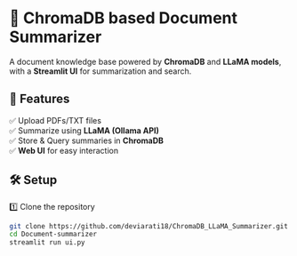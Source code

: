 # 🧠 ChromaDB based Document Summarizer
A document knowledge base powered by **ChromaDB** and **LLaMA models**, with a **Streamlit UI** for summarization and search.

## 🚀 Features
✅ Upload PDFs/TXT files  
✅ Summarize using **LLaMA (Ollama API)**  
✅ Store & Query summaries in **ChromaDB**  
✅ **Web UI** for easy interaction  

## 🛠 Setup
1️⃣ Clone the repository  
```sh
git clone https://github.com/deviarati18/ChromaDB_LLaMA_Summarizer.git
cd Document-summarizer
streamlit run ui.py
